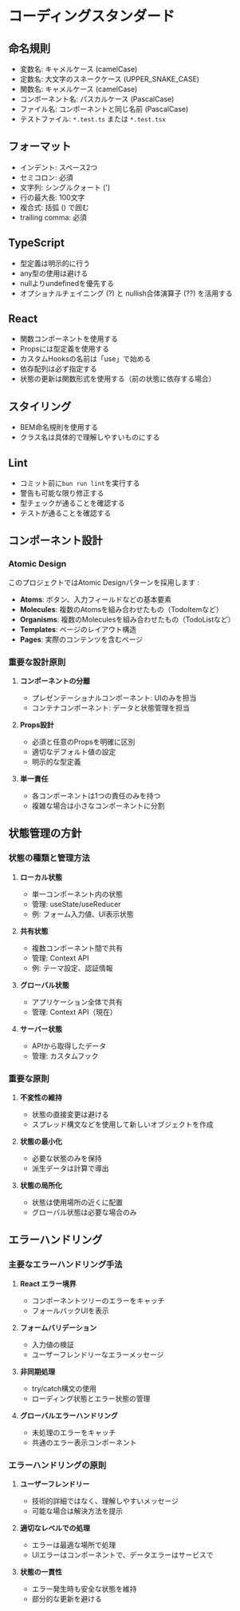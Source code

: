 # コーディングスタンダード

## 命名規則

- 変数名: キャメルケース (camelCase)
- 定数名: 大文字のスネークケース (UPPER_SNAKE_CASE)
- 関数名: キャメルケース (camelCase)
- コンポーネント名: パスカルケース (PascalCase)
- ファイル名: コンポーネントと同じ名前 (PascalCase)
- テストファイル: `*.test.ts` または `*.test.tsx`

## フォーマット

- インデント: スペース2つ
- セミコロン: 必須
- 文字列: シングルクォート (')
- 行の最大長: 100文字
- 複合式: 括弧 () で囲む
- trailing comma: 必須

## TypeScript

- 型定義は明示的に行う
- any型の使用は避ける
- nullよりundefinedを優先する
- オプショナルチェイニング (?) と nullish合体演算子 (??) を活用する

## React

- 関数コンポーネントを使用する
- Propsには型定義を使用する
- カスタムHooksの名前は「use」で始める
- 依存配列は必ず指定する
- 状態の更新は関数形式を使用する（前の状態に依存する場合）

## スタイリング

- BEM命名規則を使用する
- クラス名は具体的で理解しやすいものにする

## Lint

- コミット前に`bun run lint`を実行する
- 警告も可能な限り修正する
- 型チェックが通ることを確認する
- テストが通ることを確認する

## コンポーネント設計

### Atomic Design

このプロジェクトではAtomic Designパターンを採用します :

- **Atoms**: ボタン、入力フィールドなどの基本要素
- **Molecules**: 複数のAtomsを組み合わせたもの（TodoItemなど）
- **Organisms**: 複数のMoleculesを組み合わせたもの（TodoListなど）
- **Templates**: ページのレイアウト構造
- **Pages**: 実際のコンテンツを含むページ

### 重要な設計原則

1. **コンポーネントの分離**
   - プレゼンテーショナルコンポーネント: UIのみを担当
   - コンテナコンポーネント: データと状態管理を担当

2. **Props設計**
   - 必須と任意のPropsを明確に区別
   - 適切なデフォルト値の設定
   - 明示的な型定義

3. **単一責任**
   - 各コンポーネントは1つの責任のみを持つ
   - 複雑な場合は小さなコンポーネントに分割

## 状態管理の方針

### 状態の種類と管理方法

1. **ローカル状態**
   - 単一コンポーネント内の状態
   - 管理: useState/useReducer
   - 例: フォーム入力値、UI表示状態

2. **共有状態**
   - 複数コンポーネント間で共有
   - 管理: Context API
   - 例: テーマ設定、認証情報

3. **グローバル状態**
   - アプリケーション全体で共有
   - 管理: Context API（現在）

4. **サーバー状態**
   - APIから取得したデータ
   - 管理: カスタムフック

### 重要な原則

1. **不変性の維持**
   - 状態の直接変更は避ける
   - スプレッド構文などを使用して新しいオブジェクトを作成

2. **状態の最小化**
   - 必要な状態のみを保持
   - 派生データは計算で導出

3. **状態の局所化**
   - 状態は使用場所の近くに配置
   - グローバル状態は必要な場合のみ

## エラーハンドリング

### 主要なエラーハンドリング手法

1. **React エラー境界**
   - コンポーネントツリーのエラーをキャッチ
   - フォールバックUIを表示

2. **フォームバリデーション**
   - 入力値の検証
   - ユーザーフレンドリーなエラーメッセージ

3. **非同期処理**
   - try/catch構文の使用
   - ローディング状態とエラー状態の管理

4. **グローバルエラーハンドリング**
   - 未処理のエラーをキャッチ
   - 共通のエラー表示コンポーネント

### エラーハンドリングの原則

1. **ユーザーフレンドリー**
   - 技術的詳細ではなく、理解しやすいメッセージ
   - 可能な場合は解決方法を提示

2. **適切なレベルでの処理**
   - エラーは最適な場所で処理
   - UIエラーはコンポーネントで、データエラーはサービスで

3. **状態の一貫性**
   - エラー発生時も安全な状態を維持
   - 部分的な更新を避ける
